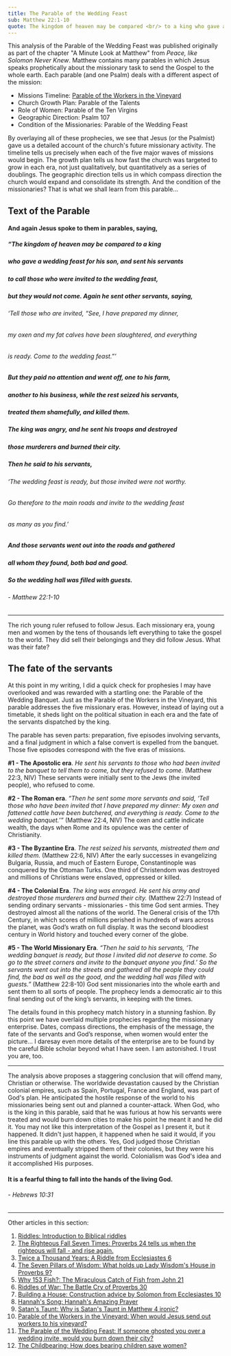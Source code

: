 ```yaml
---
title: The Parable of the Wedding Feast
sub: Matthew 22:1-10
quote: The kingdom of heaven may be compared <br/> to a king who gave a wedding feast <br/> for his son... - Matthew 22:2
---
```

This analysis of the Parable of the Wedding Feast was published originally as part of 
the chapter "A Minute Look at Matthew" from *Peace, like Solomon Never Knew*.
Matthew contains many parables in which Jesus speaks prophetically about the missionary task
to send the Gospel to the whole earth. Each parable (and one Psalm) deals with a different aspect of the mission:

  - Missions Timeline: [Parable of the Workers in the Vineyard](./vineyard-parable.html)
  - Church Growth Plan: Parable of the Talents
  - Role of Women: Parable of the Ten Virgins
  - Geographic Direction: Psalm 107
  - Condition of the Missionaries: Parable of the Wedding Feast

By overlaying all of these prophecies, we see that Jesus (or the Psalmist) gave us a detailed account
of the church's future missionary activity. The timeline tells us precisely when each of the five major waves
of missions would begin. The growth plan tells us how fast the church was targeted to grow in each era,
not just qualitatively, but quantitatively as a series of doublings. The geographic direction tells us in which
compass direction the church would expand and consolidate its strength. And the condition of the missionaries?
That is what we shall learn from this parable...

## Text of the Parable

#### And again Jesus spoke to them in parables, saying, 
##### “The kingdom of heaven may be compared to a king 
##### who gave a wedding feast for his son, and sent his servants
##### to call those who were invited to the wedding feast, 
##### but they would not come. Again he sent other servants, saying, 
###### ‘Tell those who are invited, “See, I have prepared my dinner, 
###### my oxen and my fat calves have been slaughtered, and everything 
###### is ready. Come to the wedding feast.”’
##### But they paid no attention and went off, one to his farm, 
##### another to his business, while the rest seized his servants, 
##### treated them shamefully, and killed them. 
##### **The king was angry, and he sent his troops and destroyed** 
##### **those murderers and burned their city.**
##### Then he said to his servants, 
###### ‘The wedding feast is ready, but those invited were not worthy.
###### Go therefore to the main roads and invite to the wedding feast 
###### as many as you find.’
##### And those servants went out into the roads and gathered 
##### all whom they found, both bad and good. 
##### So the wedding hall was filled with guests.
###### - Matthew 22:1-10

<hr/>

The rich young ruler refused to follow Jesus. Each
missionary era, young men and women by the tens of
thousands left everything to take the gospel to the world.
They did sell their belongings and they did follow Jesus.
What was their fate?

## The fate of the servants

At this point in my writing, I
did a quick check for prophesies I may have overlooked
and was rewarded with a startling one: the Parable of the
Wedding Banquet. Just as the Parable of the Workers in the
Vineyard, this parable addresses the five missionary eras.
However, instead of laying out a timetable, it sheds light on
the political situation in each era and the fate of the
servants dispatched by the king.

The parable has seven parts: preparation, five episodes
involving servants, and a final judgment in which a false
convert is expelled from the banquet. Those five episodes
correspond with the five eras of missions.

**#1 - The Apostolic era**. *He sent his servants to those*
*who had been invited to the banquet to tell them to*
*come, but they refused to come*. (Matthew 22:3, NIV)
These servants were initially sent to the Jews (the
invited people), who refused to come.

**#2 - The Roman era**. *“Then he sent some more*
*servants and said, ‘Tell those who have been invited that*
*I have prepared my dinner: My oxen and fattened cattle*
*have been butchered, and everything is ready. Come to*
*the wedding banquet.’”* (Matthew 22:4, NIV) The oxen
and cattle indicate wealth, the days when Rome and
its opulence was the center of Christianity.

**#3 - The Byzantine Era**. *The rest seized his servants, mistreated them and killed them.* (Matthew 22:6, NIV)
After the early successes in evangelizing Bulgaria,
Russia, and much of Eastern Europe, Constantinople
was conquered by the Ottoman Turks. One third of
Christendom was destroyed and millions of Christians
were enslaved, oppressed or killed.

**#4 - The Colonial Era**. *The king was enraged. He sent his army and destroyed those murderers and burned their city.* 
(Matthew 22:7) Instead of sending ordinary
servants - missionaries - this time God sent armies.
They destroyed almost all the nations of the world.
The General crisis of the 17th Century, in which scores
of millions perished in hundreds of wars across the
planet, was God’s wrath on full display. It was the
second bloodiest century in World history and
touched every corner of the globe.

**#5 - The World Missionary Era**. *“Then he said to his*
*servants, ‘The wedding banquet is ready, but those I*
*invited did not deserve to come. So go to the street*
*corners and invite to the banquet anyone you find.’ So*
*the servants went out into the streets and gathered all the*
*people they could find, the bad as well as the good, and*
*the wedding hall was filled with guests.”* 
(Matthew 22:8-10) God sent missionaries into the whole earth
and sent them to all sorts of people. The prophecy
lends a democratic air to this final sending out of the
king’s servants, in keeping with the times.

The details found in this prophecy match history in a
stunning fashion. By this point we have overlaid multiple
prophecies regarding the missionary enterprise. Dates,
compass directions, the emphasis of the message, the fate
of the servants and God’s response, when women would
enter the picture… I daresay even more details of the
enterprise are to be found by the careful Bible scholar
beyond what I have seen. I am astonished. I trust you are,
too.

<hr/>

The analysis above proposes a staggering conclusion that will offend many, Christian or otherwise.
The worldwide devastation caused by the Christian colonial empires, such as Spain, Portugal, France and England,
was part of God's plan. He anticipated the hostile response of the world to his missionaries being sent out
and planned a counter-attack. When God, who is the king in this parable, said that he was
furious at how his servants were treated and would burn down cities to make his point he meant it and he did it.
You may not like this interpretation of the Gospel as I present it, but it happened.
It didn't just happen, it happened when he said it would, if you line this parable up with the others.
Yes, God judged those Christian empires and eventually stripped them of their colonies, but they
were his instruments of judgment against the world. Colonialism was God's idea and it accomplished His purposes.

#### It is a fearful thing to fall into the hands of the living God.
###### - Hebrews 10:31

<hr/>

<div class="sections">

Other articles in this section:

  <ol>
    <li> <a href="./riddles.html">Riddles: Introduction to Biblical riddles</a> </li>
    <li> <a href="./the-righteous-fall-seven-times.html">The Righteous Fall Seven Times: Proverbs 24 tells us when the righteous will fall - and rise again.</a> </li>
    <li> <a href="./twice-a-thousand-years.html">Twice a Thousand Years: A Riddle from Ecclesiastes 6</a> </li>
    <li> <a href="./seven-pillars-riddle.html">The Seven Pillars of Wisdom: What holds up Lady Wisdom's House in Proverbs 9?</a> </li>
    <li> <a href="./riddle-of-153-fish.html">Why 153 Fish?: The Miraculous Catch of Fish from John 21</a> </li>
    <li> <a href="./riddles-of-war.html">Riddles of War: The Battle Cry of Proverbs 30</a> </li>
    <li> <a href="./building-a-house.html">Building a House: Construction advice by Solomon from Ecclesiastes 10</a> </li>
    <li> <a href="./hannah-s-song.html">Hannah's Song: Hannah's Amazing Prayer</a> </li>
    <li> <a href="./satan-s-taunt.html">Satan's Taunt: Why is Satan's Taunt in Matthew 4 ironic?</a> </li>
    <li> <a href="./vineyard-parable.html">Parable of the Workers in the Vineyard: When would Jesus send out workers to his vineyard?</a> </li>
    <li> <a href="./wedding-parable.html">The Parable of the Wedding Feast: If someone ghosted you over a wedding invite, would you burn down their city?</a> </li>
    <li> <a href="./the-childbearing.html">The Childbearing: How does bearing children save women?</a> </li>
  </ol>

</div>
